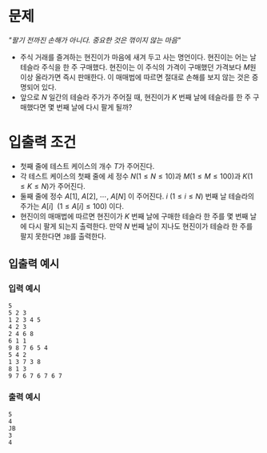 # 문제
_"팔기 전까진 손해가 아니다. 중요한 것은 꺾이지 않는 마음"_   
* 주식 거래를 즐겨하는 현진이가 마음에 새겨 두고 사는 명언이다. 현진이는 어는 날 테슬라 주식을 한 주 구매했다. 현진이는 이 주식의 가격이 구매했던 가격보다 $M$원 이상 올라가면 즉시 판매한다. 이 매매법에 따르면 절대로 손해를 보지 않는 것은 증명되어 있다.
* 앞으로 $N$ 일간의 테슬라 주가가 주어질 때, 현진이가 $K$ 번째 날에 테슬라를 한 주 구매했다면 몇 번째 날에 다시 팔게 될까?
   
# 입출력 조건
* 첫째 줄에 테스트 케이스의 개수 $T$가 주어진다.
* 각 테스트 케이스의 첫째 줄에 세 정수 $N(1\le N\le 10)$과 $M(1\le M\le 100)$과 $K(1\le K\le N)$가 주어진다.
* 둘째 줄에 정수 $A[1],\ A[2],\ \cdots ,\ A[N]$ 이 주어진다. $i\ (1\le i\le N)$ 번째 날 테슬라의 주가는 $A[i]\ \ (1\le A[i]\le 100)$ 이다.
* 현진이의 매매법에 따르면 현진이가 $K$ 번째 날에 구매한 테슬라 한 주를 몇 번째 날에 다시 팔게 되는지 출력한다. 만약 $N$ 번째 날이 지나도 현진이가 테슬라 한 주를 팔지 못한다면 `JB`를 출력한다.
   
## 입출력 예시
### 입력 예시
```
5
5 2 3
1 2 3 4 5
4 2 3
2 4 6 8
6 1 1
9 8 7 6 5 4
5 4 2
1 3 7 3 8
8 1 3
9 7 6 7 6 7 6 7
```
### 출력 예시
```
5 
4 
JB
3 
4
```
